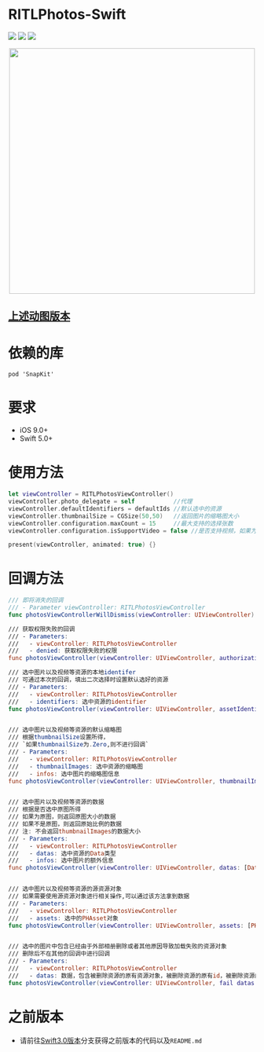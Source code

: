 # RITLPhotos-Swift
![](https://img.shields.io/badge/platform-iOS-orange.svg)
![](https://img.shields.io/badge/language-Swift-orange.svg)
![](https://img.shields.io/badge/support-iOS9+-blue.svg)
<div align="center"><img src="https://github.com/RITL/Swift-RITLImagePickerDemo/blob/master/RITLImagePicker-Swift/RITLPhotos.gif" height=500></img></div>

## [上述动图版本](https://github.com/RITL/Swift-RITLImagePickerDemo/tree/version2.1)

# 依赖的库
```
pod 'SnapKit'
```

# 要求
- iOS 9.0+
- Swift 5.0+

# 使用方法
```Swift
let viewController = RITLPhotosViewController()
viewController.photo_delegate = self           //代理
viewController.defaultIdentifiers = defaultIds //默认选中的资源
viewController.thumbnailSize = CGSize(50,50)   //返回图片的缩略图大小
viewController.configuration.maxCount = 15     //最大支持的选择张数
viewController.configuration.isSupportVideo = false //是否支持视频，如果为false,则视频资源不能被选中

present(viewController, animated: true) {}
```

# 回调方法
``` Swift
/// 即将消失的回调
/// - Parameter viewController: RITLPhotosViewController
func photosViewControllerWillDismiss(viewController: UIViewController)

/// 获取权限失败的回调
/// - Parameters:
///   - viewController: RITLPhotosViewController
///   - denied: 获取权限失败的权限
func photosViewController(viewController: UIViewController, authorization denied: PHAuthorizationStatus)

/// 选中图片以及视频等资源的本地identifer
/// 可通过本次的回调，填出二次选择时设置默认选好的资源
/// - Parameters:
///   - viewController: RITLPhotosViewController
///   - identifiers: 选中资源的identifier
func photosViewController(viewController: UIViewController, assetIdentifiers identifiers: [String])


/// 选中图片以及视频等资源的默认缩略图
/// 根据thumbnailSize设置所得，
/// `如果thumbnailSize为.Zero,则不进行回调`
/// - Parameters:
///   - viewController: RITLPhotosViewController
///   - thumbnailImages: 选中资源的缩略图
///   - infos: 选中图片的缩略图信息
func photosViewController(viewController: UIViewController, thumbnailImages: [UIImage], infos: [[AnyHashable : Any]])


/// 选中图片以及视频等资源的数据
/// 根据是否选中原图所得
/// 如果为原图，则返回原图大小的数据
/// 如果不是原图，则返回原始比例的数据
/// 注: 不会返回thumbnailImages的数据大小
/// - Parameters:
///   - viewController: RITLPhotosViewController
///   - datas: 选中资源的Data类型
///   - infos: 选中图片的额外信息
func photosViewController(viewController: UIViewController, datas: [Data], infos: [[AnyHashable : Any]])


/// 选中图片以及视频等资源的源资源对象
/// 如果需要使用源资源对象进行相关操作,可以通过该方法拿到数据
/// - Parameters:
///   - viewController: RITLPhotosViewController
///   - assets: 选中的PHAsset对象
func photosViewController(viewController: UIViewController, assets: [PHAsset])


/// 选中的图片中包含已经由于外部相册删除或者其他原因导致加载失败的资源对象
/// 删除后不在其他的回调中进行回调
/// - Parameters:
///   - viewController: RITLPhotosViewController
///   - datas: 数据，包含被删除资源的原有资源对象，被删除资源的原有id，被删除资源的原有排序以及可能存在的信息
func photosViewController(viewController: UIViewController, fail datas: [(asset: PHAsset, id: String, index: Int, info: [AnyHashable: Any]?)])
```

# 之前版本

- 请前往[Swift3.0版本](https://github.com/RITL/Swift-RITLImagePickerDemo/tree/swift3.0)分支获得之前版本的代码以及`README.md`
